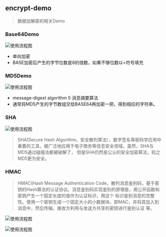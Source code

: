 ## encrypt-demo

>数据加解密的相关Demo

### Base64Demo
![使用流程图](http://static.open-open.com/lib/uploadImg/20140412/20140412114509_299.jpg)
* 单向加密
* BASE加密后产生的字节位数是8的倍数，如果不够位数以=符号填充

### MD5Demo
![使用流程图](http://static.open-open.com/lib/uploadImg/20140412/20140412114509_236.jpg)
* message-digest algorithm 5 消息摘要算法
* 通常将MD5产生的字节数组交给BASE64再加密一把，得到相应的字符串。

### SHA
![使用流程图](http://static.open-open.com/lib/uploadImg/20140412/20140412114510_468.jpg)
>SHA(Secure Hash Algorithm，安全散列算法），数字签名等密码学应用中重要的工具，被广泛地应用于电子商务等信息安全领域。虽然，SHA与MD5通过碰撞法都被破解了， 但是SHA仍然是公认的安全加密算法，较之MD5更为安全。 

### HMAC
>HMAC(Hash Message Authentication Code，散列消息鉴别码，基于密钥的Hash算法的认证协议。消息鉴别码实现鉴别的原理是，用公开函数和密钥产生一个固定长度的值作为认证标识，用这个 标识鉴别消息的完整性。使用一个密钥生成一个固定大小的小数据块，即MAC，并将其加入到消息中，然后传输。接收方利用与发送方共享的密钥进行鉴别认证 等。 

![使用流程图](http://static.open-open.com/lib/uploadImg/20140412/20140412114510_304.jpg)


![使用流程图]()